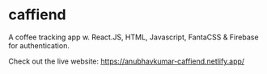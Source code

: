 # caffiend
 A coffee tracking app w. React.JS, HTML, Javascript, FantaCSS & Firebase for authentication.


Check out the live website: https://anubhavkumar-caffiend.netlify.app/
